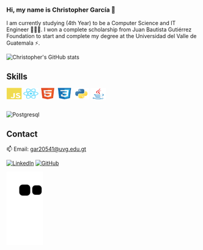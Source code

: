 ### Hi, my name is Christopher García 👋

<!--
**ChristopherG19/ChristopherG19** is a ✨ _special_ ✨ repository because its `README.md` (this file) appears on your GitHub profile.

Here are some ideas to get you started:

- 🔭 I’m currently working on ...
- 🌱 I’m currently learning ...
- 👯 I’m looking to collaborate on ...
- 🤔 I’m looking for help with ...
- 💬 Ask me about ...
- 📫 How to reach me: ...
- 😄 Pronouns: ...
- ⚡ Fun fact: ...
-->

I am currently studying (4th Year) to be a Computer Science and IT Engineer 🧑🏽‍💻. I won a complete scholarship from Juan Bautista Gutiérrez Foundation to start and complete my degree at the Universidad del Valle de Guatemala ⚡.  

![Christopher's GitHub stats](https://github-readme-stats.vercel.app/api?username=ChristopherG19&hide=contribs,prs&theme=tokyonight)

## Skills
<div style="display: inline_block">
  <img align="center" alt="Chris-Js" height="30" width="40" src="https://raw.githubusercontent.com/devicons/devicon/master/icons/javascript/javascript-plain.svg">
  <img align="center" alt="Chris-React" height="30" width="40" src="https://raw.githubusercontent.com/devicons/devicon/master/icons/react/react-original.svg">
  <img align="center" alt="Chris-HTML" height="30" width="40" src="https://raw.githubusercontent.com/devicons/devicon/master/icons/html5/html5-original.svg">
  <img align="center" alt="Chris-CSS" height="30" width="40" src="https://raw.githubusercontent.com/devicons/devicon/master/icons/css3/css3-original.svg">
  <img align="center" alt="Chris-Python" height="30" width="40" src="https://raw.githubusercontent.com/devicons/devicon/master/icons/python/python-original.svg">
  <img align="center" alt="Chris-Python" height="30" width="40" src="https://raw.githubusercontent.com/devicons/devicon/master/icons/java/java-original.svg">
</div><br>

![Postgresql](https://img.shields.io/badge/PostgreSQL-316192?style=for-the-badge&logo=postgresql&logoColor=white)

## Contact
📫 Email: gar20541@uvg.edu.gt

[<img src='https://cdn.jsdelivr.net/npm/simple-icons@3.0.1/icons/linkedin.svg' alt='LinkedIn' height='40'>](https://www.linkedin.com/in/christopher-garc%C3%ADa-96b3371a0/)
[<img src='https://cdn.jsdelivr.net/npm/simple-icons@3.0.1/icons/github.svg' alt='GitHub' height='40'>](https://github.com/ChristopherG19)

![Snake animation](https://github.com/ChristopherG19/ChristopherG19/blob/output/github-contribution-grid-snake.svg)
